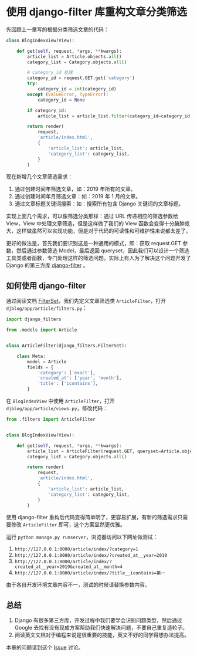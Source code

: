 # 使用 django-filter 库重构文章分类筛选

先回顾上一章写的根据分类筛选文章的代码：
```python
class BlogIndexView(View):

    def get(self, request, *args, **kwargs):
        article_list = Article.objects.all()
        category_list = Category.objects.all()

        # category_id 处理
        category_id = request.GET.get('category')
        try:
            category_id = int(category_id)
        except (ValueError, TypeError):
            category_id = None

        if category_id:
            article_list = article_list.filter(category_id=category_id)

        return render(
            request,
            'article/index.html',
            {
                'article_list': article_list,
                'category_list': category_list,
            }
        )
```
现在新增几个文章筛选需求：

1. 通过创建时间年筛选文章，如：2019 年所有的文章。
2. 通过创建时间年月筛选文章：如：2019 年 1 月的文章。
3. 通过文章标题关键词搜索：如：搜索所有包含 Django 关键词的文章标题。

实现上面几个需求，可以像筛选分类那样：通过 URL 传递相应的筛选参数给 View，View 中处理文章筛选，但是这样做了我们的 View 函数会变得十分臃肿庞大，这样做虽然可以实现功能，但是对于代码的可读性和可维护性来说都太差了。

更好的做法是，首先我们要识别这是一种通用的模式，即：获取 request.GET 参数，然后通过参数筛选 Model，最后返回 queryset，因此我们可以设计一个筛选工具类或者函数，专门处理这样的筛选问题，实际上有人为了解决这个问题开发了 Django 的第三方库 [django-filter](https://django-filter.readthedocs.io/en/latest/guide/usage.html) 。

## 如何使用 django-filter
通过阅读文档 [FilterSet](https://django-filter.readthedocs.io/en/latest/ref/filterset.html)，我们先定义文章筛选类 `ArticleFilter`，打开 `djblog/app/article/filters.py`：
```python
import django_filters

from .models import Article


class ArticleFilter(django_filters.FilterSet):

    class Meta:
        model = Article
        fields = {
            'category': ['exact'],
            'created_at': ['year', 'month'],
            'title': ['icontains'],
        }
```

在 `BlogIndexView` 中使用 `ArticleFilter`，打开 `djblog/app/article/views.py`，修改代码：
```python
from .filters import ArticleFilter


class BlogIndexView(View):

    def get(self, request, *args, **kwargs):
        article_list = ArticleFilter(request.GET, queryset=Article.objects.all()).qs
        category_list = Category.objects.all()

        return render(
            request,
            'article/index.html',
            {
                'article_list': article_list,
                'category_list': category_list,
            }
        )
```

使用 django-filter 重构后代码变得简单明了，更容易扩展，有新的筛选需求只需要修改 `ArticleFilter` 即可，这个方案显然更优雅。

运行 `python manage.py runserver`，浏览器访问以下网址做测试：

1. `http://127.0.0.1:8000/article/index/?category=1`
2. `http://127.0.0.1:8000/article/index/?created_at__year=2019`
3. `http://127.0.0.1:8000/article/index/?created_at__year=2019&created_at__month=4`
4. `http://127.0.0.1:8000/article/index/?title__icontains=第一`

由于各自开发环境文章内容不一，测试的时候请替换参数内容。

## 总结
1. Django 有很多第三方库，开发过程中我们要学会识别问题类型，然后通过 Google 去找有没有现成方案帮助我们快速解决问题，不要自己重复造轮子。
2. 阅读英文文档对于编程来说是很重要的技能，英文不好的同学得想办法提高。

本章的问题请到这个 [Issue](#) 讨论。
